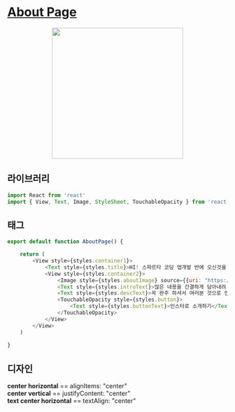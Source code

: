 # [About Page]()

<p align="center">
  <img width="300" src="https://user-images.githubusercontent.com/60697742/127432885-9bcd77a9-ff40-4f53-abf8-18c900c33f42.png">
</p>

## 라이브러리

```javascript
import React from 'react'
import { View, Text, Image, StyleSheet, TouchableOpacity } from 'react-native'
```

## 태그

```javascript
export default function AboutPage() {

    return (
        <View style={styles.container1}>
            <Text style={styles.title}>HI! 스파르타 코딩 앱개발 반에 오신것을 환영합니다!</Text>
            <View style={styles.container2}>
                <Image style={styles.aboutImage} source={{uri: "https://firebasestorage.googleapis.com/v0/b/sparta-image.appspot.com/o/lecture%2FaboutImage.png?alt=media&token=13e1c4f6-b802-4975-9773-e305fc7475c4"}} resizeMode={"cover"} />
                <Text style={styles.introText}>많은 내용을 간결하게 담아내려 노력했습니다!</Text>
                <Text style={styles.descText}>꼭 완주 하셔서 여러분 것으로 만들어가시길 바랍니다!</Text>
                <TouchableOpacity style={styles.button}>
                    <Text style={styles.buttonText}>인스타로 소개하기</Text>
                </TouchableOpacity>
            </View>
        </View>
    )
    
}
```

## 디자인
**center horizontal** == alignItems: "center" <br>
**center vertical** == justifyContent: "center" <br>
**text center horizontal** == textAlign: "center"
